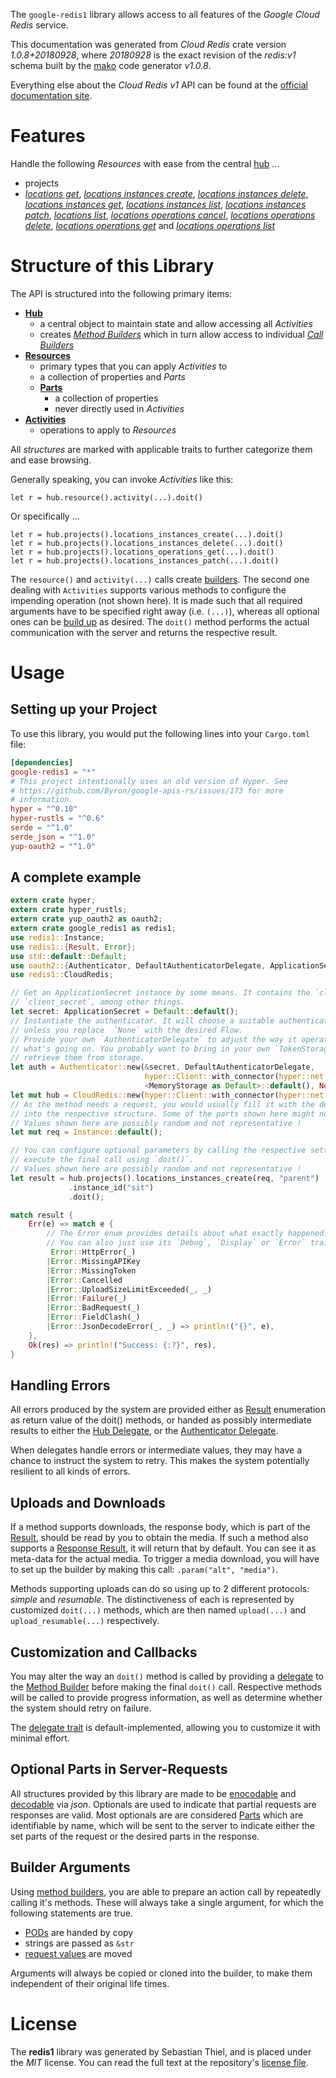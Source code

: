 <!---
DO NOT EDIT !
This file was generated automatically from 'src/mako/api/README.md.mako'
DO NOT EDIT !
-->
The `google-redis1` library allows access to all features of the *Google Cloud Redis* service.

This documentation was generated from *Cloud Redis* crate version *1.0.8+20180928*, where *20180928* is the exact revision of the *redis:v1* schema built by the [mako](http://www.makotemplates.org/) code generator *v1.0.8*.

Everything else about the *Cloud Redis* *v1* API can be found at the
[official documentation site](https://cloud.google.com/memorystore/docs/redis/).
# Features

Handle the following *Resources* with ease from the central [hub](https://docs.rs/google-redis1/1.0.8+20180928/google_redis1/struct.CloudRedis.html) ... 

* projects
 * [*locations get*](https://docs.rs/google-redis1/1.0.8+20180928/google_redis1/struct.ProjectLocationGetCall.html), [*locations instances create*](https://docs.rs/google-redis1/1.0.8+20180928/google_redis1/struct.ProjectLocationInstanceCreateCall.html), [*locations instances delete*](https://docs.rs/google-redis1/1.0.8+20180928/google_redis1/struct.ProjectLocationInstanceDeleteCall.html), [*locations instances get*](https://docs.rs/google-redis1/1.0.8+20180928/google_redis1/struct.ProjectLocationInstanceGetCall.html), [*locations instances list*](https://docs.rs/google-redis1/1.0.8+20180928/google_redis1/struct.ProjectLocationInstanceListCall.html), [*locations instances patch*](https://docs.rs/google-redis1/1.0.8+20180928/google_redis1/struct.ProjectLocationInstancePatchCall.html), [*locations list*](https://docs.rs/google-redis1/1.0.8+20180928/google_redis1/struct.ProjectLocationListCall.html), [*locations operations cancel*](https://docs.rs/google-redis1/1.0.8+20180928/google_redis1/struct.ProjectLocationOperationCancelCall.html), [*locations operations delete*](https://docs.rs/google-redis1/1.0.8+20180928/google_redis1/struct.ProjectLocationOperationDeleteCall.html), [*locations operations get*](https://docs.rs/google-redis1/1.0.8+20180928/google_redis1/struct.ProjectLocationOperationGetCall.html) and [*locations operations list*](https://docs.rs/google-redis1/1.0.8+20180928/google_redis1/struct.ProjectLocationOperationListCall.html)




# Structure of this Library

The API is structured into the following primary items:

* **[Hub](https://docs.rs/google-redis1/1.0.8+20180928/google_redis1/struct.CloudRedis.html)**
    * a central object to maintain state and allow accessing all *Activities*
    * creates [*Method Builders*](https://docs.rs/google-redis1/1.0.8+20180928/google_redis1/trait.MethodsBuilder.html) which in turn
      allow access to individual [*Call Builders*](https://docs.rs/google-redis1/1.0.8+20180928/google_redis1/trait.CallBuilder.html)
* **[Resources](https://docs.rs/google-redis1/1.0.8+20180928/google_redis1/trait.Resource.html)**
    * primary types that you can apply *Activities* to
    * a collection of properties and *Parts*
    * **[Parts](https://docs.rs/google-redis1/1.0.8+20180928/google_redis1/trait.Part.html)**
        * a collection of properties
        * never directly used in *Activities*
* **[Activities](https://docs.rs/google-redis1/1.0.8+20180928/google_redis1/trait.CallBuilder.html)**
    * operations to apply to *Resources*

All *structures* are marked with applicable traits to further categorize them and ease browsing.

Generally speaking, you can invoke *Activities* like this:

```Rust,ignore
let r = hub.resource().activity(...).doit()
```

Or specifically ...

```ignore
let r = hub.projects().locations_instances_create(...).doit()
let r = hub.projects().locations_instances_delete(...).doit()
let r = hub.projects().locations_operations_get(...).doit()
let r = hub.projects().locations_instances_patch(...).doit()
```

The `resource()` and `activity(...)` calls create [builders][builder-pattern]. The second one dealing with `Activities` 
supports various methods to configure the impending operation (not shown here). It is made such that all required arguments have to be 
specified right away (i.e. `(...)`), whereas all optional ones can be [build up][builder-pattern] as desired.
The `doit()` method performs the actual communication with the server and returns the respective result.

# Usage

## Setting up your Project

To use this library, you would put the following lines into your `Cargo.toml` file:

```toml
[dependencies]
google-redis1 = "*"
# This project intentionally uses an old version of Hyper. See
# https://github.com/Byron/google-apis-rs/issues/173 for more
# information.
hyper = "^0.10"
hyper-rustls = "^0.6"
serde = "^1.0"
serde_json = "^1.0"
yup-oauth2 = "^1.0"
```

## A complete example

```Rust
extern crate hyper;
extern crate hyper_rustls;
extern crate yup_oauth2 as oauth2;
extern crate google_redis1 as redis1;
use redis1::Instance;
use redis1::{Result, Error};
use std::default::Default;
use oauth2::{Authenticator, DefaultAuthenticatorDelegate, ApplicationSecret, MemoryStorage};
use redis1::CloudRedis;

// Get an ApplicationSecret instance by some means. It contains the `client_id` and 
// `client_secret`, among other things.
let secret: ApplicationSecret = Default::default();
// Instantiate the authenticator. It will choose a suitable authentication flow for you, 
// unless you replace  `None` with the desired Flow.
// Provide your own `AuthenticatorDelegate` to adjust the way it operates and get feedback about 
// what's going on. You probably want to bring in your own `TokenStorage` to persist tokens and
// retrieve them from storage.
let auth = Authenticator::new(&secret, DefaultAuthenticatorDelegate,
                              hyper::Client::with_connector(hyper::net::HttpsConnector::new(hyper_rustls::TlsClient::new())),
                              <MemoryStorage as Default>::default(), None);
let mut hub = CloudRedis::new(hyper::Client::with_connector(hyper::net::HttpsConnector::new(hyper_rustls::TlsClient::new())), auth);
// As the method needs a request, you would usually fill it with the desired information
// into the respective structure. Some of the parts shown here might not be applicable !
// Values shown here are possibly random and not representative !
let mut req = Instance::default();

// You can configure optional parameters by calling the respective setters at will, and
// execute the final call using `doit()`.
// Values shown here are possibly random and not representative !
let result = hub.projects().locations_instances_create(req, "parent")
             .instance_id("sit")
             .doit();

match result {
    Err(e) => match e {
        // The Error enum provides details about what exactly happened.
        // You can also just use its `Debug`, `Display` or `Error` traits
         Error::HttpError(_)
        |Error::MissingAPIKey
        |Error::MissingToken
        |Error::Cancelled
        |Error::UploadSizeLimitExceeded(_, _)
        |Error::Failure(_)
        |Error::BadRequest(_)
        |Error::FieldClash(_)
        |Error::JsonDecodeError(_, _) => println!("{}", e),
    },
    Ok(res) => println!("Success: {:?}", res),
}

```
## Handling Errors

All errors produced by the system are provided either as [Result](https://docs.rs/google-redis1/1.0.8+20180928/google_redis1/enum.Result.html) enumeration as return value of 
the doit() methods, or handed as possibly intermediate results to either the 
[Hub Delegate](https://docs.rs/google-redis1/1.0.8+20180928/google_redis1/trait.Delegate.html), or the [Authenticator Delegate](https://docs.rs/yup-oauth2/*/yup_oauth2/trait.AuthenticatorDelegate.html).

When delegates handle errors or intermediate values, they may have a chance to instruct the system to retry. This 
makes the system potentially resilient to all kinds of errors.

## Uploads and Downloads
If a method supports downloads, the response body, which is part of the [Result](https://docs.rs/google-redis1/1.0.8+20180928/google_redis1/enum.Result.html), should be
read by you to obtain the media.
If such a method also supports a [Response Result](https://docs.rs/google-redis1/1.0.8+20180928/google_redis1/trait.ResponseResult.html), it will return that by default.
You can see it as meta-data for the actual media. To trigger a media download, you will have to set up the builder by making
this call: `.param("alt", "media")`.

Methods supporting uploads can do so using up to 2 different protocols: 
*simple* and *resumable*. The distinctiveness of each is represented by customized 
`doit(...)` methods, which are then named `upload(...)` and `upload_resumable(...)` respectively.

## Customization and Callbacks

You may alter the way an `doit()` method is called by providing a [delegate](https://docs.rs/google-redis1/1.0.8+20180928/google_redis1/trait.Delegate.html) to the 
[Method Builder](https://docs.rs/google-redis1/1.0.8+20180928/google_redis1/trait.CallBuilder.html) before making the final `doit()` call. 
Respective methods will be called to provide progress information, as well as determine whether the system should 
retry on failure.

The [delegate trait](https://docs.rs/google-redis1/1.0.8+20180928/google_redis1/trait.Delegate.html) is default-implemented, allowing you to customize it with minimal effort.

## Optional Parts in Server-Requests

All structures provided by this library are made to be [enocodable](https://docs.rs/google-redis1/1.0.8+20180928/google_redis1/trait.RequestValue.html) and 
[decodable](https://docs.rs/google-redis1/1.0.8+20180928/google_redis1/trait.ResponseResult.html) via *json*. Optionals are used to indicate that partial requests are responses 
are valid.
Most optionals are are considered [Parts](https://docs.rs/google-redis1/1.0.8+20180928/google_redis1/trait.Part.html) which are identifiable by name, which will be sent to 
the server to indicate either the set parts of the request or the desired parts in the response.

## Builder Arguments

Using [method builders](https://docs.rs/google-redis1/1.0.8+20180928/google_redis1/trait.CallBuilder.html), you are able to prepare an action call by repeatedly calling it's methods.
These will always take a single argument, for which the following statements are true.

* [PODs][wiki-pod] are handed by copy
* strings are passed as `&str`
* [request values](https://docs.rs/google-redis1/1.0.8+20180928/google_redis1/trait.RequestValue.html) are moved

Arguments will always be copied or cloned into the builder, to make them independent of their original life times.

[wiki-pod]: http://en.wikipedia.org/wiki/Plain_old_data_structure
[builder-pattern]: http://en.wikipedia.org/wiki/Builder_pattern
[google-go-api]: https://github.com/google/google-api-go-client

# License
The **redis1** library was generated by Sebastian Thiel, and is placed 
under the *MIT* license.
You can read the full text at the repository's [license file][repo-license].

[repo-license]: https://github.com/Byron/google-apis-rsblob/master/LICENSE.md
